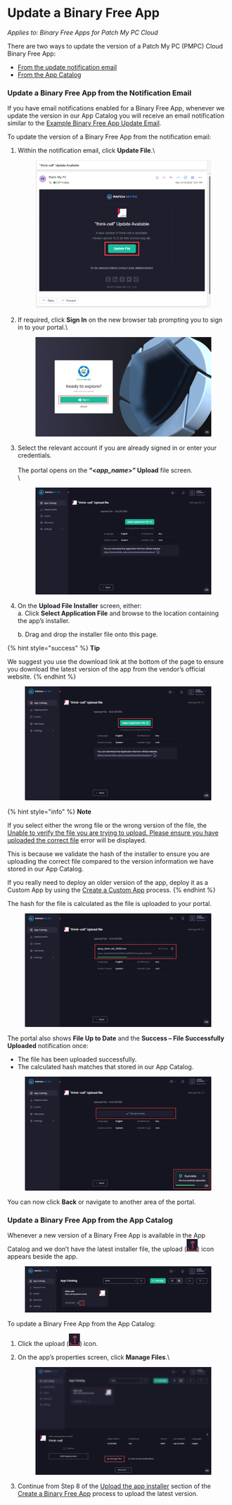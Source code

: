 # Update a Binary Free App

_Applies to: Binary Free Apps for Patch My PC Cloud_

There are two ways to update the version of a Patch My PC (PMPC) Cloud Binary Free App:

* [From the update notification email](update-a-binary-free-app.md#update-a-binary-free-app-from-the-notification-email)
* [From the App Catalog](update-a-binary-free-app.md#update-a-binary-free-app-from-the-app-catalog)

### Update a Binary Free App from the Notification Email

If you have email notifications enabled for a Binary Free App, whenever we update the version in our App Catalog you will receive an email notification similar to the [Example Binary Free App Update Email](../cloud-reference/cloud-email-reference/example-binary-free-app-update-email.md).

To update the version of a Binary Free App from the notification email:

1.  Within the notification email, click **Update File**.\


    <figure><img src="../../_images/gitbook/image%20%28401%29.png" alt="Clicking “Add Version” in the notification email"><figcaption></figcaption></figure>


2.  If required, click **Sign In** on the new browser tab prompting you to sign in to your portal.\


    <figure><img src="../../_images/gitbook/image%20%28402%29.png" alt="	Clicking “Sign In” on the new browser tab prompting you to sign in to your portal."><figcaption></figcaption></figure>


3.  Select the relevant account if you are already signed in or enter your credentials.\
    \
    The portal opens on the **“<**_**app\_name**_**>” Upload** file screen.\
    \


    <figure><img src="../../_images/gitbook/image%20%28403%29.png" alt="Portal opening on the “”<app_name>” Upload file” screen."><figcaption></figcaption></figure>


4.  On the **Upload File Installer** screen, either:\
    a. Click **Select Application File** and browse to the location containing the app’s installer.

    b. Drag and drop the installer file onto this page.

{% hint style="success" %}
**Tip**

We suggest you use the download link at the bottom of the page to ensure you download the latest version of the app from the vendor’s official website.
{% endhint %}

<figure><img src="../../_images/gitbook/image%20%28404%29.png" alt="Clicking “Select Application File”"><figcaption></figcaption></figure>

{% hint style="info" %}
**Note**

If you select either the wrong file or the wrong version of the file, the [Unable to verify the file you are trying to upload. Please ensure you have uploaded the correct file](../cloud-troubleshooting/troubleshooting-binary-free-apps/unable-to-verify-the-file-you-are-trying-to-upload-error-in-binary-free-apps.md) error will be displayed.

This is because we validate the hash of the installer to ensure you are uploading the correct file compared to the version information we have stored in our App Catalog.

If you really need to deploy an older version of the app, deploy it as a Custom App by using the [Create a Custom App](../custom-apps/create-a-custom-app/) process.
{% endhint %}

The hash for the file is calculated as the file is uploaded to your portal.

<figure><img src="../../_images/gitbook/image%20%28405%29.png" alt="Calculating the hash for the file as its uploaded to your portal"><figcaption></figcaption></figure>

The portal also shows **File Up to Date** and the **Success – File Successfully Uploaded** notification once:

* The file has been uploaded successfully.
* The calculated hash matches that stored in our App Catalog.

<figure><img src="../../_images/gitbook/image%20%28406%29.png" alt="“Success – File Successfully Uploaded” notification"><figcaption></figcaption></figure>

You can now click **Back** or navigate to another area of the portal.

### Update a Binary Free App from the App Catalog

Whenever a new version of a Binary Free App is available in the App Catalog and we don’t have the latest installer file, the upload (![](<../../_images/gitbook/image%20%28407).png>)) icon appears beside the app.

<figure><img src="../../_images/gitbook/image%20%28408%29.png" alt="“Upload” icon showing a new version of an app needs to be uploaded"><figcaption></figcaption></figure>

To update a Binary Free App from the App Catalog:

1. Click the upload (![](<../../_images/gitbook/image%20%28407).png>)) icon.
2.  On the app’s properties screen, click **Manage Files**.\


    <figure><img src="../../_images/gitbook/image%20%28409%29.png" alt="Clicking “Manage Files”"><figcaption></figcaption></figure>


3. Continue from Step 8 of the [Upload the app installer](deploy-a-binary-free-app.md#upload-the-app-installer) section of the [Create a Binary Free App](deploy-a-binary-free-app.md) process to upload the latest version.
